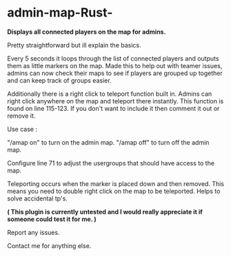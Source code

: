 # admin-map-Rust-

**Displays all connected players on the map for admins.**

Pretty straightforward but ill explain the basics.  

Every 5 seconds it loops through the list of connected players and outputs them as little markers on the map. Made this to help out with teamer issues, admins can now check their maps to see if players are grouped up together and can keep track of groups easier. 

Additionally there is a right click to teleport function built in. Admins can right click anywhere on the map and teleport there instantly. This function is found on line 115-123. If you don't want to include it then comment it out or remove it. 

Use case : 

"/amap on" to turn on the admin map. 
"/amap off" to turn off the admin map. 

Configure line 71 to adjust the usergroups that should have access to the map. 

Teleporting occurs when the marker is placed down and then removed. This means you need to double right click on the map to be teleported. Helps to solve accidental tp's. 


**( This plugin is currently untested and I would really appreciate it if someone could test it for me. )**

Report any issues. 

Contact me for anything else. 

